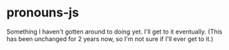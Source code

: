 # pronouns-js
 
Something I haven't gotten around to doing yet. I'll get to it eventually.
(This has been unchanged for 2 years now, so I'm not sure if I'll ever get to it.)